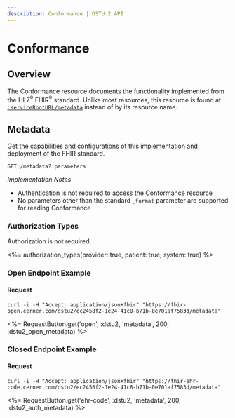 ```yaml
---
description: Conformance | DSTU 2 API
---
```


# Conformance




## Overview

The Conformance resource documents the functionality implemented from the HL7<sup>®</sup> FHIR<sup>®</sup> standard. Unlike most resources,
this resource is found at [`:serviceRootURL/metadata`] instead of by its resource name.

## Metadata

Get the capabilities and configurations of this implementation and deployment of the FHIR standard.

    GET /metadata?:parameters

_Implementation Notes_

* Authentication is not required to access the Conformance resource
* No parameters other than the standard `_format` parameter are supported for reading Conformance

### Authorization Types

Authorization is not required.

<%= authorization_types(provider: true, patient: true, system: true) %>

### Open Endpoint Example

#### Request

    curl -i -H "Accept: application/json+fhir" "https://fhir-open.cerner.com/dstu2/ec2458f2-1e24-41c8-b71b-0e701af7583d/metadata"

<%= RequestButton.get('open', :dstu2, 'metadata', 200, :dstu2_open_metadata) %>

### Closed Endpoint Example

#### Request

    curl -i -H "Accept: application/json+fhir" "https://fhir-ehr-code.cerner.com/dstu2/ec2458f2-1e24-41c8-b71b-0e701af7583d/metadata"

<%= RequestButton.get('ehr-code', :dstu2, 'metadata', 200, :dstu2_auth_metadata) %>

[`:serviceRootURL/metadata`]: ../../#service-root-url
